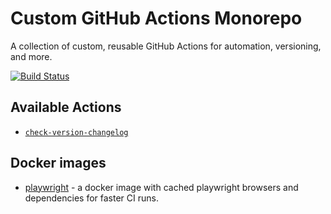 # Custom GitHub Actions Monorepo

A collection of custom, reusable GitHub Actions for automation, versioning, and more.

<a href="https://github.com/ukorvl/custom-github-actions/actions/workflows/test.yml">
  <picture>
    <source media="(prefers-color-scheme: dark)" srcset="https://img.shields.io/github/actions/workflow/status/ukorvl/custom-github-actions/test.yml?branch=main&style=flat">
    <img src="https://img.shields.io/github/actions/workflow/status/ukorvl/custom-github-actions/test.yml?branch=main&style=flat" alt="Build Status">
  </picture>
</a>

## Available Actions

- [`check-version-changelog`](./check-version-changelog)

## Docker images

- [playwright](./docker/playwright/Dockerfile) - a docker image with cached playwright browsers and dependencies for faster CI runs.
